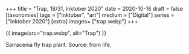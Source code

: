 +++
title = "Trap, 18/31, Inktober 2020"
date = 2020-10-18
draft =  false
[taxonomies]
tags = ["inktober", "art"]
medium = ["Digital"]
series = ["Inktober 2020"]
[extra]
images= ["trap.webp"]
+++

{{ image(src="trap.webp", alt="Trap") }}

Sarracenia fly trap plant. Source: from life.
